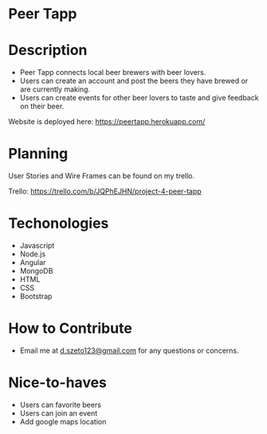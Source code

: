 # Peer Tapp

# Description

* Peer Tapp connects local beer brewers with beer lovers. 
* Users can create an account and post the beers they have brewed or are currently making.
* Users can create events for other beer lovers to taste and give feedback on their beer.

Website is deployed here: https://peertapp.herokuapp.com/

# Planning

User Stories and Wire Frames can be found on my trello.

Trello: https://trello.com/b/JQPhEJHN/project-4-peer-tapp

# Techonologies
* Javascript 
* Node.js
* Angular
* MongoDB
* HTML
* CSS
* Bootstrap


# How to Contribute

* Email me at d.szeto123@gmail.com for any questions or concerns.


# Nice-to-haves
* Users can favorite beers
* Users can join an event
* Add google maps location

